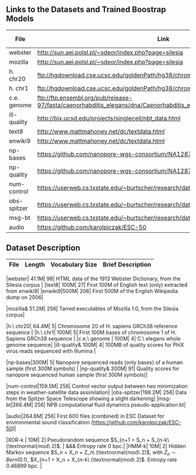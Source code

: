 ## Links to the Datasets and Trained Boostrap Models
| File | Link |Bootstrap Model|
|------|------|------|
|webster|http://sun.aei.polsl.pl/~sdeor/index.php?page=silesia|[webster](./Models/webster.bootstrap)|
|mozilla|http://sun.aei.polsl.pl/~sdeor/index.php?page=silesia|[mozilla](./Models/mozilla.bootstrap)|
|h. chr20|ftp://hgdownload.cse.ucsc.edu/goldenPath/hg38/chromosomes/chr20.fa.gz|[chr20](./Models/chr20_bstrap)|
|h. chr1|ftp://hgdownload.cse.ucsc.edu/goldenPath/hg38/chromosomes/chr1.fa.gz|[chr1](./Models/chr1_bstrap)|
|c.e. genome|ftp://ftp.ensembl.org/pub/release-97/fasta/caenorhabditis_elegans/dna/Caenorhabditis_elegans.WBcel235.dna.toplevel.fa.gz|[celegchr](./Models/celegchr_bstrap)|
|ill-quality|http://bix.ucsd.edu/projects/singlecell/nbt_data.html|[phixq](./Models/phixq_truncated_bstrap)|
|text8|http://www.mattmahoney.net/dc/textdata.html|[text8](./Models/text8_bstrap)|
|enwiki9|http://www.mattmahoney.net/dc/textdata.html|[enwiki9](./Models/enwiki9.bootstrap)|
|np-bases|https://github.com/nanopore-wgs-consortium/NA12878|[npbases](./Models/npbases_bstrap)|
|np-quality|https://github.com/nanopore-wgs-consortium/NA12878|[npquals](./Models/npquals_bstrap)|
|num-control|https://userweb.cs.txstate.edu/~burtscher/research/datasets/FPdouble/|[model](./Models/num_control.trace.bootstrap)|
|obs-spitzer|https://userweb.cs.txstate.edu/~burtscher/research/datasets/FPdouble/|[model](./Models/obs_spitzer.trace.bootstrap)|
|msg-bt|https://userweb.cs.txstate.edu/~burtscher/research/datasets/FPdouble/|[model](./Models/msg_bt.trace.bootstrap)|
|audio|https://github.com/karolpiczak/ESC-50|[model](./Models/audio.bootstrap)|


## Dataset Description

| File | Length | Vocabulary Size| Brief Description|
|------|------|------|------| 
 			
|webster| 41.1M|  98|  HTML data of the 1913 Webster Dictionary, from the Silesia corpus | 
|text8|  100M|  27|   First 100M of English text (only) extracted from enwiki9| 
|enwiki9|500M|  206|  First 500M of the English Wikipedia dump on 2006| 
 			
|mozilla& 51.2M|  256|  Tarred executables of Mozilla 1.0, from the Silesia corpus| 

|h.\ chr20|  64.4M|  5|   Chromosome 20 of H. sapiens GRCh38 reference sequence | 
|h.\ chr1|  100M|  5|  First 100M bases of chromosome 1 of H. Sapiens GRCh38 sequence |
|c.e.\ genome |  100M|  4|  C.\ elegans whole genome sequence| 
|ill-quality& 100M|  4|  100MB of quality scores for PhiX virus reads sequenced with Illumina | 

|np-bases|300M|  5|  Nanopore sequenced reads (only bases) of a human sample (first 300M symbols) | 
|np-quality& 300M|  91|  Quality scores for nanopore sequenced human sample (first 300M symbols)| 

|num-control|159.5M|  256|  Control vector output between two minimization steps in weather-satellite data assimilation| 
|obs-spitzer|198.2M|  256|  Data from the Spitzer Space Telescope showing a slight darkening| 
|msg-bt|266.4M|  256|  NPB computational fluid dynamics pseudo-application bt| 
 			
|audio|264.6M|  256|  First 600 files (combined) in ESC Dataset for environmental sound classification (https://github.com/karolpiczak/ESC-50)|

|XOR-k |  10M|  2|  Pseudorandom sequence $S_{n+1 = S_n + S_{n-k\ (\textnormal{mod\ 2)$. | 
&&& Entropy rate $0$ bpc.| 
|HMM-k|  10M|  2|  Hidden Markov sequence $S_n = X_n + Z_n\ (\textnormal{mod\ 2)$, with $Z_n \sim Bern(0.1)$, $X_{n+1 = X_n + X_{n-k\ (\textnormal{mod\ 2)$. Entropy rate $0.46899$ bpc. | 

